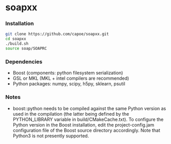 # soapxx

### Installation
```bash
git clone https://github.com/capoe/soapxx.git
cd soapxx
./build.sh
source soap/SOAPRC
```

### Dependencies
- Boost (components: python filesystem serialization)
- GSL or MKL (MKL + intel compilers are recommended)
- Python packages: numpy, scipy, h5py, sklearn, psutil

### Notes
- boost::python needs to be compiled against the same Python version as used in the compilation (the latter being defined by the PYTHON_LIBRARY variable in build/CMakeCache.txt). To configure the Python version in the Boost installation, edit the project-config.jam configuration file of the Boost source directory accordingly. Note that Python3 is not presently supported.

